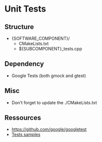 # Unit Tests

## Structure
* {SOFTWARE_COMPONENT}/
    * CMakeLists.txt
    * ${SUBCOMPONENT}_tests.cpp

## Dependency
* Google Tests (both gmock and gtest)

## Misc
* Don't forget to update the ./CMakeLists.txt

## Ressources
* https://github.com/google/googletest
* [Tests samples](https://chromium.googlesource.com/external/github.com/google/googletest/+/refs/tags/release-1.8.0/googletest/docs/Samples.md)